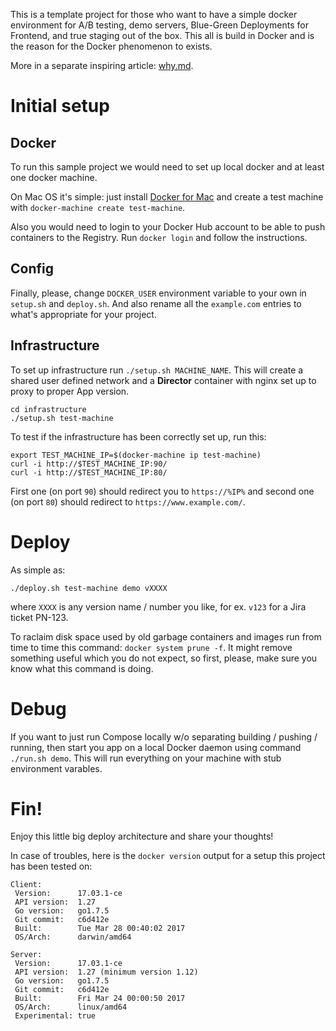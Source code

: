 This is a template project for those who want to have a simple docker environment for A/B testing, demo servers, Blue-Green Deployments for Frontend, and true staging out of the box. This all is build in Docker and is the reason for the Docker phenomenon to exists.

More in a separate inspiring article: [why.md](why.md).



# Initial setup

## Docker

To run this sample project we would need to set up local docker and at least one docker machine.

On Mac OS it's simple: just install [Docker for Mac](https://docs.docker.com/docker-for-mac/install/) and create a test machine with `docker-machine create test-machine`.

Also you would need to login to your Docker Hub account to be able to push containers to the Registry. Run `docker login` and follow the instructions.


## Config

Finally, please, change `DOCKER_USER` environment variable to your own in `setup.sh` and `deploy.sh`. And also rename all the `example.com` entries to what's appropriate for your project.


## Infrastructure

To set up infrastructure run `./setup.sh MACHINE_NAME`. This will create a shared user defined network and a **Director** container with nginx set up to proxy to proper App version.

    cd infrastructure
    ./setup.sh test-machine

To test if the infrastructure has been correctly set up, run this:

    export TEST_MACHINE_IP=$(docker-machine ip test-machine)
    curl -i http://$TEST_MACHINE_IP:90/
    curl -i http://$TEST_MACHINE_IP:80/

First one (on port `90`) should redirect you to `https://%IP%` and second one (on port `80`) should redirect to `https://www.example.com/`.



# Deploy

As simple as:

    ./deploy.sh test-machine demo vXXXX

where `XXXX` is any version name / number you like, for ex. `v123` for a Jira ticket PN-123.

To raclaim disk space used by old garbage containers and images run from time to time this command: `docker system prune -f`. It might remove something useful which you do not expect, so first, please, make sure you know what this command is doing.


# Debug

If you want to just run Compose locally w/o separating building / pushing / running, then start you app on a local Docker daemon using command `./run.sh demo`. This will run everything on your machine with stub environment varables.



# Fin!

Enjoy this little big deploy architecture and share your thoughts!

In case of troubles, here is the `docker version` output for a setup this project has been tested on:

    Client:
     Version:      17.03.1-ce
     API version:  1.27
     Go version:   go1.7.5
     Git commit:   c6d412e
     Built:        Tue Mar 28 00:40:02 2017
     OS/Arch:      darwin/amd64

    Server:
     Version:      17.03.1-ce
     API version:  1.27 (minimum version 1.12)
     Go version:   go1.7.5
     Git commit:   c6d412e
     Built:        Fri Mar 24 00:00:50 2017
     OS/Arch:      linux/amd64
     Experimental: true

